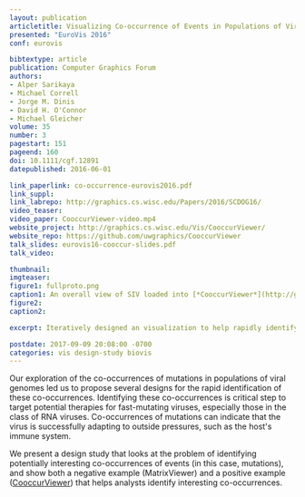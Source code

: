 ```yaml
--- 
layout: publication
articletitle: Visualizing Co-occurrence of Events in Populations of Viral Genome Sequences
presented: "EuroVis 2016"
conf: eurovis

bibtextype: article
publication: Computer Graphics Forum
authors: 
- Alper Sarikaya
- Michael Correll
- Jorge M. Dinis
- David H. O'Connor
- Michael Gleicher
volume: 35
number: 3
pagestart: 151
pageend: 160
doi: 10.1111/cgf.12891
datepublished: 2016-06-01

link_paperlink: co-occurrence-eurovis2016.pdf
link_suppl:
link_labrepo: http://graphics.cs.wisc.edu/Papers/2016/SCDOG16/
video_teaser: 
video_paper: CooccurViewer-video.mp4
website_project: http://graphics.cs.wisc.edu/Vis/CooccurViewer/
website_repo: https://github.com/uwgraphics/CooccurViewer
talk_slides: eurovis16-cooccur-slides.pdf
talk_video:

thumbnail: 
imgteaser:
figure1: fullproto.png
caption1: An overall view of SIV loaded into [*CooccurViewer*](http://graphics.cs.wisc.edu/Vis/CooccurViewer/).  Annotations (a) denote regions of the genome that have some biological context, and the overview (b) denotes positions of significant co-occurrence, summarizing three user-controlled metrics using color. The correlation diagrams (c) provide a representation of correlation between pairs of positions, and some details (d) about metric values.  The current position's summary of correlations (e) is given on the left, with small-multiple representations.  The sliders (f) control the thresholds for the interest metrics and filters the co-occurrences shown in the visualization.
figure2: 
caption2: 

excerpt: Iteratively designed an visualization to help rapidly identify co-occurrences of base-pair mutations in populations of viral genomes.

postdate: 2017-09-09 20:08:00 -0700
categories: vis design-study biovis
---
```


Our exploration of the co-occurrences of mutations in populations of viral genomes led us to propose several designs for the rapid identification of these co-occurrences. Identifying these co-occurrences is critical step to target potential therapies for fast-mutating viruses, especially those in the class of RNA viruses. Co-occurrences of mutations can indicate that the virus is successfully adapting to outside pressures, such as the host's immune system. 

We present a design study that looks at the problem of identifying potentially interesting co-occurrences of events (in this case, mutations), and show both a negative example (MatrixViewer) and a positive example ([CooccurViewer](http://graphics.cs.wisc.edu/Vis/CooccurViewer/)) that helps analysts identify interesting co-occurrences.
